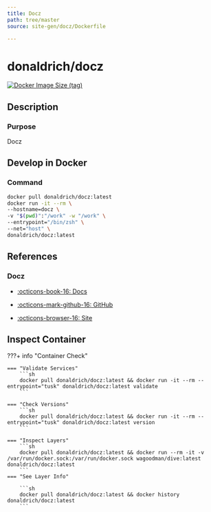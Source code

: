 ```yaml
---
title: Docz
path: tree/master
source: site-gen/docz/Dockerfile

---
```



# donaldrich/docz

[![Docker Image Size (tag)](https://img.shields.io/docker/image-size/donaldrich/docz/latest?color=blue&label=size&logo=docker&style=flat-square)](https://hub.docker.com/r/donaldrich/docz/latest)

## Description

### Purpose

Docz

## Develop in Docker

### Command

```sh
docker pull donaldrich/docz:latest
docker run -it --rm \
--hostname=docz \
-v "$(pwd)":"/work" -w "/work" \
--entrypoint="/bin/zsh" \
--net="host" \
donaldrich/docz:latest
```

## References

### Docz

- [:octicons-book-16: Docs](https://www.docz.site/docs/getting-started)

- [:octicons-mark-github-16: GitHub](https://github.com/hexojs/hexo)

- [:octicons-browser-16: Site](https://www.docz.site/)

## Inspect Container

???+ info "Container Check"

    === "Validate Services"
        ```sh
        docker pull donaldrich/docz:latest && docker run -it --rm --entrypoint="tusk" donaldrich/docz:latest validate
        ```

    === "Check Versions"
        ```sh
        docker pull donaldrich/docz:latest && docker run -it --rm --entrypoint="tusk" donaldrich/docz:latest version
        ```

    === "Inspect Layers"
        ```sh
        docker pull donaldrich/docz:latest && docker run --rm -it -v /var/run/docker.sock:/var/run/docker.sock wagoodman/dive:latest donaldrich/docz:latest
        ```
    === "See Layer Info"

        ```sh
        docker pull donaldrich/docz:latest && docker history donaldrich/docz:latest
        ```

